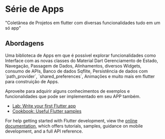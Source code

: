 # Série de Apps

"Coletânea de Projetos em flutter com diversas funcionalidades tudo em um só app"

## Abordagens

Uma biblioteca de Apps em que é possível explorar funcionalidades como Interface com as novas classes do Material Dart Gerenciamento de Estado, Navegação, Passagem de Dados, Alinhamentos, diversos Widgets, consumo de APIs, Banco de dados Sqflite, Persistência de dados com ´path_provider´, ´shared_preferences´, Animações e muito mais em flutter para construição de Apps.

Aproveite para adquirir alguns conhecimentos de exemplos e funcionalidades que pode ser implementado em seu APP também.

- [Lab: Write your first Flutter app](https://docs.flutter.dev/get-started/codelab)
- [Cookbook: Useful Flutter samples](https://docs.flutter.dev/cookbook)

For help getting started with Flutter development, view the
[online documentation](https://docs.flutter.dev/), which offers tutorials,
samples, guidance on mobile development, and a full API reference.
